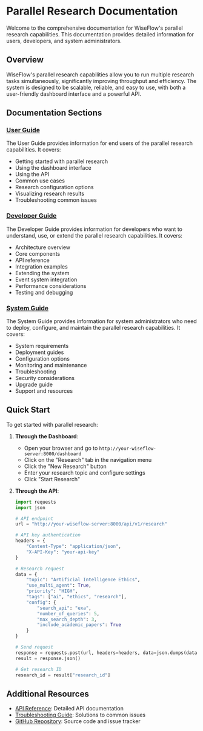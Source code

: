 # Parallel Research Documentation

Welcome to the comprehensive documentation for WiseFlow's parallel research capabilities. This documentation provides detailed information for users, developers, and system administrators.

## Overview

WiseFlow's parallel research capabilities allow you to run multiple research tasks simultaneously, significantly improving throughput and efficiency. The system is designed to be scalable, reliable, and easy to use, with both a user-friendly dashboard interface and a powerful API.

## Documentation Sections

### [User Guide](user_guide.md)

The User Guide provides information for end users of the parallel research capabilities. It covers:

- Getting started with parallel research
- Using the dashboard interface
- Using the API
- Common use cases
- Research configuration options
- Visualizing research results
- Troubleshooting common issues

### [Developer Guide](developer_guide.md)

The Developer Guide provides information for developers who want to understand, use, or extend the parallel research capabilities. It covers:

- Architecture overview
- Core components
- API reference
- Integration examples
- Extending the system
- Event system integration
- Performance considerations
- Testing and debugging

### [System Guide](system_guide.md)

The System Guide provides information for system administrators who need to deploy, configure, and maintain the parallel research capabilities. It covers:

- System requirements
- Deployment guides
- Configuration options
- Monitoring and maintenance
- Troubleshooting
- Security considerations
- Upgrade guide
- Support and resources

## Quick Start

To get started with parallel research:

1. **Through the Dashboard**:
   - Open your browser and go to `http://your-wiseflow-server:8000/dashboard`
   - Click on the "Research" tab in the navigation menu
   - Click the "New Research" button
   - Enter your research topic and configure settings
   - Click "Start Research"

2. **Through the API**:
   ```python
   import requests
   import json

   # API endpoint
   url = "http://your-wiseflow-server:8000/api/v1/research"

   # API key authentication
   headers = {
       "Content-Type": "application/json",
       "X-API-Key": "your-api-key"
   }

   # Research request
   data = {
       "topic": "Artificial Intelligence Ethics",
       "use_multi_agent": True,
       "priority": "HIGH",
       "tags": ["ai", "ethics", "research"],
       "config": {
           "search_api": "exa",
           "number_of_queries": 5,
           "max_search_depth": 3,
           "include_academic_papers": True
       }
   }

   # Send request
   response = requests.post(url, headers=headers, data=json.dumps(data))
   result = response.json()

   # Get research ID
   research_id = result["research_id"]
   ```

## Additional Resources

- [API Reference](../api_reference.md): Detailed API documentation
- [Troubleshooting Guide](../troubleshooting.md): Solutions to common issues
- [GitHub Repository](https://github.com/Zeeeepa/wiseflow): Source code and issue tracker

